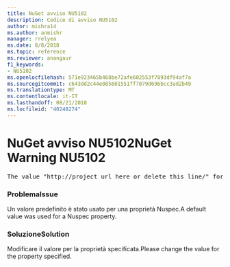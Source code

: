 ```yaml
---
title: NuGet avviso NU5102
description: Codice di avviso NU5102
author: mishra14
ms.author: anmishr
manager: rrelyea
ms.date: 8/8/2018
ms.topic: reference
ms.reviewer: anangaur
f1_keywords:
- NU5102
ms.openlocfilehash: 571e923465b468be72afe602553f7893df94af7a
ms.sourcegitcommit: c643dd2c44e085601551ff7079d696bcc3ad2b49
ms.translationtype: MT
ms.contentlocale: it-IT
ms.lasthandoff: 08/21/2018
ms.locfileid: "40248274"
---
```

# <a name="nuget-warning-nu5102"></a><span data-ttu-id="7bf11-103">NuGet avviso NU5102</span><span class="sxs-lookup"><span data-stu-id="7bf11-103">NuGet Warning NU5102</span></span>
<pre>The value "http://project_url_here_or_delete_this_line/" for ProjectUrl is a sample value and should be removed. Replace it with an appropriate value or remove it and rebuild your package.</pre>

### <a name="issue"></a><span data-ttu-id="7bf11-104">Problema</span><span class="sxs-lookup"><span data-stu-id="7bf11-104">Issue</span></span>

<span data-ttu-id="7bf11-105">Un valore predefinito è stato usato per una proprietà Nuspec.</span><span class="sxs-lookup"><span data-stu-id="7bf11-105">A default value was used for a Nuspec property.</span></span>


### <a name="solution"></a><span data-ttu-id="7bf11-106">Soluzione</span><span class="sxs-lookup"><span data-stu-id="7bf11-106">Solution</span></span>

<span data-ttu-id="7bf11-107">Modificare il valore per la proprietà specificata.</span><span class="sxs-lookup"><span data-stu-id="7bf11-107">Please change the value for the property specified.</span></span>

